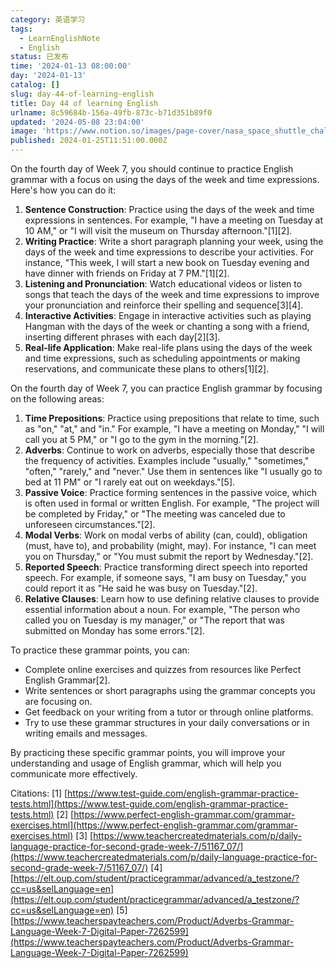 ```yaml
---
category: 英语学习
tags:
  - LearnEnglishNote
  - English
status: 已发布
time: '2024-01-13 08:00:00'
day: '2024-01-13'
catalog: []
slug: day-44-of-learning-english
title: Day 44 of learning English
urlname: 8c59684b-156a-49fb-873c-b71d351b89f0
updated: '2024-05-08 23:04:00'
image: 'https://www.notion.so/images/page-cover/nasa_space_shuttle_challenger.jpg'
published: 2024-01-25T11:51:00.000Z
---
```


On the fourth day of Week 7, you should continue to practice English grammar with a focus on using the days of the week and time expressions. Here's how you can do it:

1. **Sentence Construction**: Practice using the days of the week and time expressions in sentences. For example, "I have a meeting on Tuesday at 10 AM," or "I will visit the museum on Thursday afternoon."[1][2].
2. **Writing Practice**: Write a short paragraph planning your week, using the days of the week and time expressions to describe your activities. For instance, "This week, I will start a new book on Tuesday evening and have dinner with friends on Friday at 7 PM."[1][2].
3. **Listening and Pronunciation**: Watch educational videos or listen to songs that teach the days of the week and time expressions to improve your pronunciation and reinforce their spelling and sequence[3][4].
4. **Interactive Activities**: Engage in interactive activities such as playing Hangman with the days of the week or chanting a song with a friend, inserting different phrases with each day[2][3].
5. **Real-life Application**: Make real-life plans using the days of the week and time expressions, such as scheduling appointments or making reservations, and communicate these plans to others[1][2].

On the fourth day of Week 7, you can practice English grammar by focusing on the following areas:

1. **Time Prepositions**: Practice using prepositions that relate to time, such as "on," "at," and "in." For example, "I have a meeting on Monday," "I will call you at 5 PM," or "I go to the gym in the morning."[2].
2. **Adverbs**: Continue to work on adverbs, especially those that describe the frequency of activities. Examples include "usually," "sometimes," "often," "rarely," and "never." Use them in sentences like "I usually go to bed at 11 PM" or "I rarely eat out on weekdays."[5].
3. **Passive Voice**: Practice forming sentences in the passive voice, which is often used in formal or written English. For example, "The project will be completed by Friday," or "The meeting was canceled due to unforeseen circumstances."[2].
4. **Modal Verbs**: Work on modal verbs of ability (can, could), obligation (must, have to), and probability (might, may). For instance, "I can meet you on Thursday," or "You must submit the report by Wednesday."[2].
5. **Reported Speech**: Practice transforming direct speech into reported speech. For example, if someone says, "I am busy on Tuesday," you could report it as "He said he was busy on Tuesday."[2].
6. **Relative Clauses**: Learn how to use defining relative clauses to provide essential information about a noun. For example, "The person who called you on Tuesday is my manager," or "The report that was submitted on Monday has some errors."[2].

To practice these grammar points, you can:

- Complete online exercises and quizzes from resources like Perfect English Grammar[2].
- Write sentences or short paragraphs using the grammar concepts you are focusing on.
- Get feedback on your writing from a tutor or through online platforms.
- Try to use these grammar structures in your daily conversations or in writing emails and messages.

By practicing these specific grammar points, you will improve your understanding and usage of English grammar, which will help you communicate more effectively.


Citations:
[1] [https://www.test-guide.com/english-grammar-practice-tests.html](https://www.test-guide.com/english-grammar-practice-tests.html)
[2] [https://www.perfect-english-grammar.com/grammar-exercises.html](https://www.perfect-english-grammar.com/grammar-exercises.html)
[3] [https://www.teachercreatedmaterials.com/p/daily-language-practice-for-second-grade-week-7/51167_07/](https://www.teachercreatedmaterials.com/p/daily-language-practice-for-second-grade-week-7/51167_07/)
[4] [https://elt.oup.com/student/practicegrammar/advanced/a_testzone/?cc=us&selLanguage=en](https://elt.oup.com/student/practicegrammar/advanced/a_testzone/?cc=us&selLanguage=en)
[5] [https://www.teacherspayteachers.com/Product/Adverbs-Grammar-Language-Week-7-Digital-Paper-7262599](https://www.teacherspayteachers.com/Product/Adverbs-Grammar-Language-Week-7-Digital-Paper-7262599)


